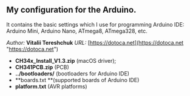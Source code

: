 ## My configuration for the Arduino.
It contains the basic settings which I use for programming Arduino IDE: Arduino Mini, Arduino Nano, ATmega8, ATmega328, etc.

*Author:* **Vitalii Tereshchuk**
*URL:* [https://dotoca.net](https://dotoca.net "https://dotoca.net")

- **CH34x_Install_V1.3.zip** (macOS driver);
- **CH341PCB.zip** (PCB)
- **../bootloaders/** (bootloaders for Arduino IDE)
- **boards.txt **(supported boards of Arduino IDE)
- **platform.txt** (AVR platforms)



